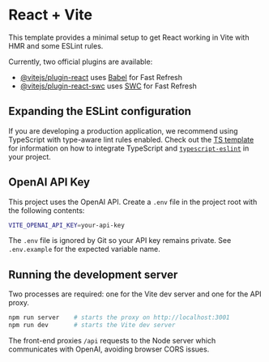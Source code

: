 # React + Vite

This template provides a minimal setup to get React working in Vite with HMR and some ESLint rules.

Currently, two official plugins are available:

- [@vitejs/plugin-react](https://github.com/vitejs/vite-plugin-react/blob/main/packages/plugin-react) uses [Babel](https://babeljs.io/) for Fast Refresh
- [@vitejs/plugin-react-swc](https://github.com/vitejs/vite-plugin-react/blob/main/packages/plugin-react-swc) uses [SWC](https://swc.rs/) for Fast Refresh

## Expanding the ESLint configuration

If you are developing a production application, we recommend using TypeScript with type-aware lint rules enabled. Check out the [TS template](https://github.com/vitejs/vite/tree/main/packages/create-vite/template-react-ts) for information on how to integrate TypeScript and [`typescript-eslint`](https://typescript-eslint.io) in your project.

## OpenAI API Key

This project uses the OpenAI API. Create a `.env` file in the project root with the following contents:

```bash
VITE_OPENAI_API_KEY=your-api-key
```

The `.env` file is ignored by Git so your API key remains private. See `.env.example` for the expected variable name.

## Running the development server

Two processes are required: one for the Vite dev server and one for the API proxy.

```bash
npm run server    # starts the proxy on http://localhost:3001
npm run dev       # starts the Vite dev server
```

The front-end proxies `/api` requests to the Node server which communicates with OpenAI, avoiding browser CORS issues.
